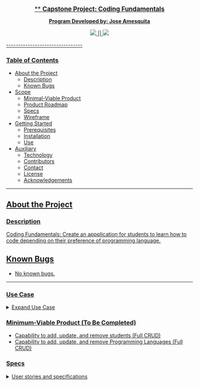 
<p align = "center">
  <u><big> ** <b> Capstone Project: Coding Fundamentals </b></big><u>
</p>

<p align = "center">
  <strong>Program Developed by: Jose Amesquita</strong>
<p>

<p align = "center">
  <a href = "https://www.linkedin.com/in/joseamesquita/">
    <img src = "https://img.shields.io/badge/-LinkedIn-black.svg?style=social&logo=linkedin">
  </a>
  || 
  <a href = "mailto: joseamesquita11@gmail.com.com">
    <img src = "https://img.shields.io/badge/-Gmail-black.svg?style=social&logo=gmail">
  </a>
</p>
--------------------------------

### <u>Table of Contents</u>
* About the Project
    * Description
    * Known Bugs
* Scope 
    * Minimal-Viable Product
    * Product Roadmap
    * Specs 
    * Wireframe
* Getting Started 
    * Prerequisites
    * Installation 
    * Use
* Auxiliary 
    * Technology
    * Contributors
    * Contact 
    * License
    * Acknowledgements 

--------------------------------

## About the Project

### Description
Coding Fundamentals: Create an appplication for students to learn how to code depending on their preference of programming language.

## Known Bugs

* No known bugs. 

--------------------------------

### Use Case 
<details>
<summary>Expand Use Case </summary>
</details>

### Minimum-Viable Product (To Be Completed)
  * Capability to add, update, and remove students (Full CRUD)
  * Capability to add, update, and remove Programming Languages (Full CRUD)  

### Specs 

<details>
<summary>User stories and specifications</summary>
<table>
  <tr>
    <th> Story 01 </th>
  </tr>
  <tr>
    <td> User Story </td>
    <td> As an Admin, I want to be able to add programming languages to the Registrar, so students can enrolled for the upcoming academic term.</td>
  <tr>
    <td>Behavior 01-A</td>
    <td>User is able to browse the programming languages and select the course of their choice.</td>
  </tr>
  <tr>
    <td>Input</td>
    <td>"Add a Programming Language Course"</td>
  </tr>
  <tr>
    <td>Output</td>
    <td>Query the programming language courses that are offered</td>
  </tr>
  <tr>
    <td>Completion</td>
    <td>False</td>
  </tr>
<table>

## Setup and Use

## Technologies Used
* Bootstrap 
* ASP.NET Core MVC
* Entity Framework Core
* HTML/CSS
* C#
* Git
* MySQL Workbench
* Visual Studio Code 

### Installing MySQL on MacOS

* Enter legacy password encryption
* Set password (change the password field in appsettings.json from repository to match your password)
* select finish
* Git Bash users: Open Terminal and enter the command echo 'export PATH="/usr/local/mysql/bin:$PATH"' >> ~/.bash_profile 
* Verify MySQL installation by opening Terminal and entering the command mysql -uroot -p{your password here, omitted brackets}. If you gain access to the MySQL command line, installation is complete. An error (e.g., -bash: mysql: command not found) indicates something went wrong.


### Prerequisites
* Understanding of Markdown and HTML languages 
* Option 1: [VisualStudioCode](https://www.npmjs.com/)

### How To Run The Program On Your Machine
1. cd ~ 
2. cd Desktop
3. git clone https://github.com/joseamesquita/CapstoneProject.git
4. cd CapstoneProject/UniversityRegistrar.Solution/UniversityRegistrar/
5. dotnet restore
6. dotnet build 
7. dotnet ef database update 
8. dotnet watch run OR dotnet run


  



